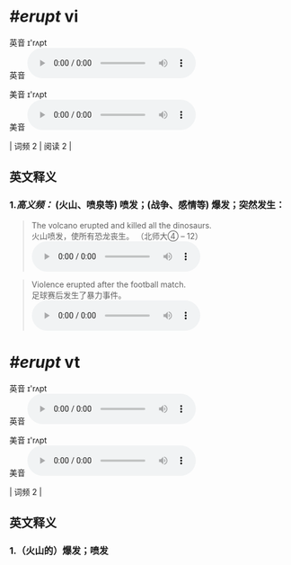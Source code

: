 # ***\#erupt*** vi
英音 ɪ'rʌpt  
英音
<audio src="./media/erupt-B.aac" controls="controls"></audio>

美音 ɪ'rʌpt  
美音
<audio src="./media/erupt.aac" controls="controls"></audio>



| 词频 2 | 阅读 2 |  

英文释义
---
### 1.*高义频：* **(火山、喷泉等) 喷发；(战争、感情等) 爆发；突然发生：**  

 > The volcano erupted and killed all the dinosaurs.   
 > 火山喷发，使所有恐龙丧生。  （北师大④ – 12）  
<audio src="./media/erupt-1.aac" controls="controls"></audio>

 > Violence erupted after the football match.   
 > 足球赛后发生了暴力事件。    
<audio src="./media/erupt-2.aac" controls="controls"></audio>


# ***\#erupt*** vt
英音 ɪ'rʌpt  
英音
<audio src="./media/erupt-B.aac" controls="controls"></audio>

美音 ɪ'rʌpt  
美音
<audio src="./media/erupt.aac" controls="controls"></audio>



| 词频 2 |  

英文释义
---
### 1.**（火山的）爆发；喷发**  


